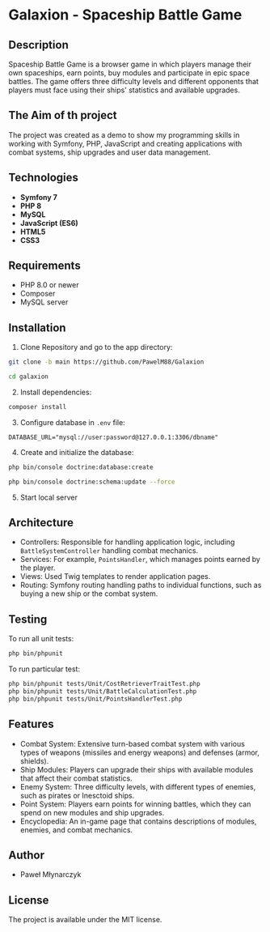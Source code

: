 # Galaxion - Spaceship Battle Game 

## Description
Spaceship Battle Game is a browser game in which players manage their own spaceships, earn points, buy modules and participate in epic space battles. The game offers three difficulty levels and different opponents that players must face using their ships' statistics and available upgrades.

## The Aim of th project
The project was created as a demo to show my programming skills in working with Symfony, PHP, JavaScript and creating applications with combat systems, ship upgrades and user data management.

## Technologies
- **Symfony 7**
- **PHP 8**
- **MySQL**
- **JavaScript (ES6)**
- **HTML5**
- **CSS3**

## Requirements
- PHP 8.0 or newer
- Composer
- MySQL server

## Installation

1. Clone Repository and go to the app directory:

```bash
git clone -b main https://github.com/PawelM88/Galaxion
```
```bash
cd galaxion
```
2. Install dependencies:
```bash
composer install
```
3. Configure database in `.env` file:
```
DATABASE_URL="mysql://user:password@127.0.0.1:3306/dbname"
```
4. Create and initialize the database:
```bash
php bin/console doctrine:database:create
```
```bash
php bin/console doctrine:schema:update --force
```
5. Start local server

## Architecture
- Controllers: Responsible for handling application logic, including `BattleSystemController` handling combat mechanics.<br>
- Services: For example, `PointsHandler`, which manages points earned by the player.<br>
- Views: Used Twig templates to render application pages.<br>
- Routing: Symfony routing handling paths to individual functions, such as buying a new ship or the combat system.

## Testing
To run all unit tests:
```bash
php bin/phpunit
```
To run particular test:
```bash
php bin/phpunit tests/Unit/CostRetrieverTraitTest.php
php bin/phpunit tests/Unit/BattleCalculationTest.php
php bin/phpunit tests/Unit/PointsHandlerTest.php
```

## Features
- Combat System: Extensive turn-based combat system with various types of weapons (missiles and energy weapons) and defenses (armor, shields).<br>
- Ship Modules: Players can upgrade their ships with available modules that affect their combat statistics.<br>
- Enemy System: Three difficulty levels, with different types of enemies, such as pirates or Inesctoid ships.<br>
- Point System: Players earn points for winning battles, which they can spend on new modules and ship upgrades.<br>
- Encyclopedia: An in-game page that contains descriptions of modules, enemies, and combat mechanics.

## Author
- Paweł Młynarczyk

## License
The project is available under the MIT license.
